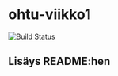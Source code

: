 # ohtu-viikko1

[![Build Status](https://travis-ci.org/TheSamsai/ohtu-viikko1.svg?branch=master)](https://travis-ci.org/TheSamsai/ohtu-viikko1)

## Lisäys README:hen
